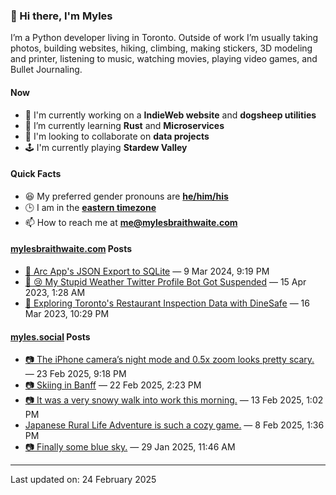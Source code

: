 ### 👋 Hi there, I'm Myles

I’m a Python developer living in Toronto. Outside of work I’m usually taking photos, building websites, hiking, climbing, making stickers, 3D modeling and printer, listening to music, watching movies, playing video games, and Bullet Journaling.

#### Now

-   🔭 I'm currently working on a **IndieWeb website** and **dogsheep utilities**
-   🌱 I’m currently learning **Rust** and **Microservices**
-   👯 I'm looking to collaborate on **data projects**
-   🕹️ I'm currently playing **Stardew Valley**

#### Quick Facts

-   😆 My preferred gender pronouns are **[he/him/his](https://www.mypronouns.org/he-him)**
-   🕒 I am in the **[eastern timezone](https://time.is/Toronto)**
-   📫 How to reach me at **[me@mylesbraithwaite.com](mailto:me@mylesbraithwaite.com)**

<!--
-   🤔 I’m looking for help with ...
-   💬 Ask me about ...
-   ⚡ Fun fact: ...
-->

#### [mylesbraithwaite.com](https://mylesbraithwaite.com/) Posts
<!-- START: BLOG_POSTS -->
-   [📝 Arc App's JSON Export to SQLite](https://mylesbraithwaite.com/arc-apps-json-export-to-sqlite) — 9 Mar 2024, 9:19 PM
-   [📝 😢 My Stupid Weather Twitter Profile Bot Got Suspended](https://mylesbraithwaite.com/my-stupid-weather-twitter-profile-bot-got-suspended) — 15 Apr 2023, 1:28 AM
-   [📝 Exploring Toronto's Restaurant Inspection Data with DineSafe](https://mylesbraithwaite.com/exploring-torontos-restaurant-inspection-data-with-dinesafe) — 16 Mar 2023, 10:29 PM
<!-- END: BLOG_POSTS -->


#### [myles.social](https://myles.social/) Posts
<!-- START: MICROBLOG_POSTS -->
-   [📷 The iPhone camera’s night mode and 0.5x zoom looks pretty scary.](https://myles.social/2025/02/23/the-iphone-cameras-night-mode.html) — 23 Feb 2025, 9:18 PM
-   [📷 Skiing in Banff](https://myles.social/2025/02/22/skiing-in-banff.html) — 22 Feb 2025, 2:23 PM
-   [📷 It was a very snowy walk into work this morning.](https://myles.social/2025/02/13/it-was-a-very-snowy.html) — 13 Feb 2025, 1:02 PM
-   [Japanese Rural Life Adventure is such a cozy game.](https://myles.social/2025/02/08/japanese-rural-life-adventure-is.html) — 8 Feb 2025, 1:36 PM
-   [📷 Finally some blue sky.](https://myles.social/2025/01/29/finally-some-blue-sky.html) — 29 Jan 2025, 11:46 AM
<!-- END: MICROBLOG_POSTS -->

---

<!-- START: LAST_UPDATED_AT -->
Last updated on: 24 February 2025
<!-- END: LAST_UPDATED_AT -->
